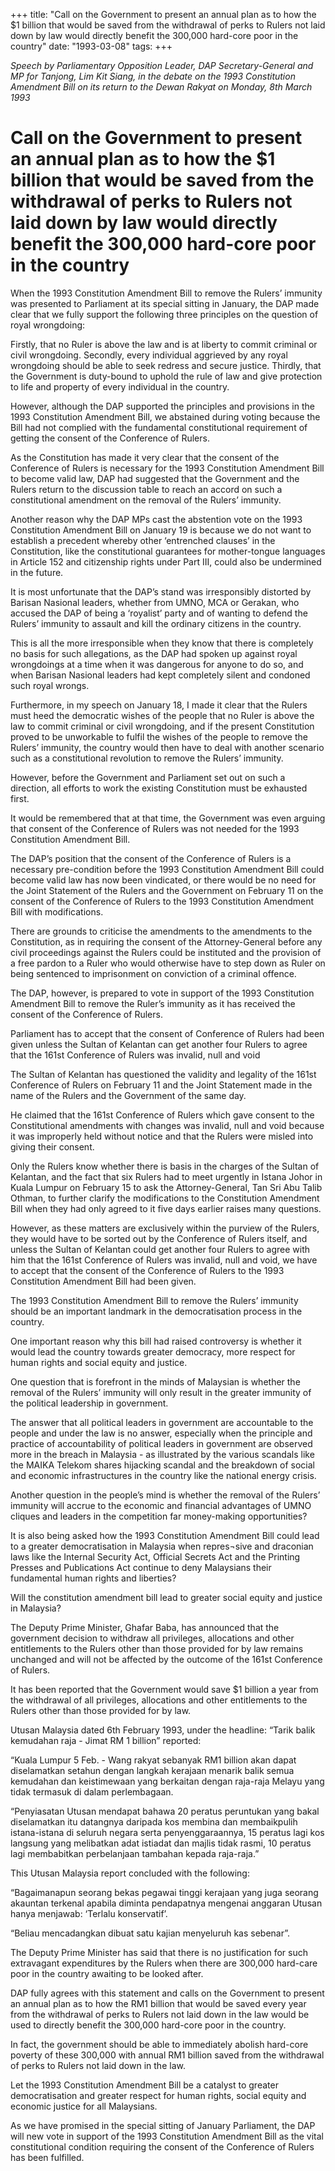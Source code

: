 +++ 
title: "Call on the Government to present an annual plan as to how the $1 billion that would be saved from the withdrawal of perks to Rulers not laid down by law would directly benefit the 300,000 hard-core poor in the country"
date: "1993-03-08"
tags:
+++

_Speech by Parliamentary Opposition Leader, DAP Secretary-General and MP for Tanjong, Lim Kit Siang, in the debate on the 1993 Constitution Amendment Bill on its return to the Dewan Rakyat on Monday, 8th March 1993_

# Call on the Government to present an annual plan as to how the $1 billion that would be saved from the withdrawal of perks to Rulers not laid down by law would directly benefit the 300,000 hard-core poor in the country

When the 1993 Constitution Amendment Bill to remove the Rulers’ immunity was presented to Parliament at its special sitting in January, the DAP made clear that we fully support the following three principles on the question of royal wrongdoing:</u>

Firstly, that no Ruler is above the law and is at liberty to commit criminal or civil wrongdoing. Secondly, every individual aggrieved by any royal wrongdoing should be able to seek redress and secure justice. Thirdly, that the Government is duty-bound to uphold the rule of law and give protection to life and property of every individual in the country.

However, although the DAP supported the principles and provisions in the 1993 Constitution Amendment Bill, we abstained during voting because the Bill had not complied with the fundamental constitutional requirement of getting the consent of the Conference of Rulers.

As the Constitution has made it very clear that the consent of the Conference of Rulers is necessary for the 1993 Constitution Amendment Bill to become valid law, DAP had suggested that the Government and the Rulers return to the discussion table to reach an accord on such a constitutional amendment on the removal of the Rulers’ immunity.

Another reason why the DAP MPs cast the abstention vote on the 1993 Constitution Amendment Bill on January 19 is because we do not want to establish a precedent whereby other ‘entrenched clauses’
in the Constitution, like the constitutional guarantees for mother-tongue languages in Article 152 and citizenship rights under Part III, could also be undermined in the future.

It is most unfortunate that the DAP’s stand was irresponsibly distorted by Barisan Nasional leaders, whether from UMNO, MCA or Gerakan, who accused the DAP of being a ‘royalist’ party and of wanting to defend the Rulers’ immunity to assault and kill the ordinary citizens in the country.

This is all the more irresponsible when they know that there is completely no basis for such allegations, as the DAP had spoken up against royal wrongdoings at a time when it was dangerous for anyone to do so, and when Barisan Nasional leaders had kept completely silent and condoned such royal wrongs.

Furthermore, in my speech on January 18, I made it clear that the Rulers must heed the democratic wishes of the people that no Ruler is above the law to commit criminal or civil wrongdoing, and if the present Constitution proved to be unworkable to fulfil the wishes of the people to remove the Rulers’ immunity, the country would then have to deal with another scenario such as a constitutional revolution to remove the Rulers’ immunity.

However, before the Government and Parliament set out on such a direction, all efforts to work the existing Constitution must be exhausted first.

It would be remembered that at that time, the Government was even arguing that consent of the Conference of Rulers was not needed for the 1993 Constitution Amendment Bill.

The DAP’s position that the consent of the Conference of Rulers is a necessary pre-condition before the 1993 Constitution Amendment Bill could become valid law has now been vindicated, or there would be no need for the Joint Statement of the Rulers and the Government on February 11 on the consent of the Conference of Rulers to the 1993 Constitution Amendment Bill with modifications.

There are grounds to criticise the amendments to the amendments to the Constitution, as in requiring the consent of the Attorney-General before any civil proceedings against the Rulers could be instituted and the provision of a free pardon to a Ruler who would otherwise have to step down as Ruler on being sentenced to imprisonment on conviction of a criminal offence.

The DAP, however, is prepared to vote in support of the 1993 Constitution Amendment Bill to remove the Ruler’s immunity as it has received the consent of the Conference of Rulers.

Parliament has to accept that the consent of Conference of Rulers had been given unless the Sultan of Kelantan can get another four Rulers to agree that the 161st Conference of Rulers was invalid, null and void

The Sultan of Kelantan has questioned the validity and legality of the 161st Conference of Rulers on February 11 and the Joint Statement made in the name of the Rulers and the Government of the same day.

He claimed that the 161st Conference of Rulers which gave consent to the Constitutional amendments with changes was invalid, null and void because it was improperly held without notice and that the Rulers were misled into giving their consent.

Only the Rulers know whether there is basis in the charges of the Sultan of Kelantan, and the fact that six Rulers had to meet urgently in Istana Johor in Kuala Lumpur on February 15 to ask the Attorney-General, Tan Sri Abu Talib Othman, to further clarify the modifications to the Constitution Amendment Bill when they had only agreed to it five days earlier raises many questions.

However, as these matters are exclusively within the purview of the Rulers, they would have to be sorted out by the Conference of Rulers itself, and unless the Sultan of Kelantan could get another four Rulers to agree with him that the 161st Conference of Rulers was invalid, null and void, we have to accept that the consent of the Conference of Rulers to the 1993 Constitution Amendment Bill had been given.

The 1993 Constitution Amendment Bill to remove the Rulers’ immunity should be an important landmark in the democratisation process in the country.

One important reason why this bill had raised controversy is whether it would lead the country towards greater democracy, more respect for human rights and social equity and justice.

One question that is forefront in the minds of Malaysian is whether the removal of the Rulers’ immunity will only result in the greater immunity of the political leadership in government.

The answer that all political leaders in government are accountable to the people and under the law is no answer, especially when the principle and practice of accountability of political leaders in government are observed more in the breach in Malaysia - as illustrated by the various scandals like the MAIKA Telekom shares hijacking scandal and the breakdown of social and economic infrastructures in the country like the national energy crisis.

Another question in the people’s mind is whether the removal of the Rulers’ immunity will accrue to the economic and financial advantages of UMNO cliques and leaders in the competition far money-making opportunities?

It is also being asked how the 1993 Constitution Amendment Bill could lead to a greater democratisation in Malaysia when repres¬sive and draconian laws like the Internal Security Act, Official Secrets Act and the Printing Presses and Publications Act continue to deny Malaysians their fundamental human rights and liberties?

Will the constitution amendment bill lead to greater social equity and justice in Malaysia?

The Deputy Prime Minister, Ghafar Baba, has announced that the government decision to withdraw all privileges, allocations and other entitlements to the Rulers other than those provided for by law remains unchanged and will not be affected by the outcome of the 161st Conference of Rulers.

It has been reported that the Government would save $1 billion a year from the withdrawal of all privileges, allocations and other entitlements to the Rulers other than those provided for by law.

Utusan Malaysia dated 6th February 1993, under the headline: “Tarik balik kemudahan raja - Jimat RM 1 billion” reported:

“Kuala Lumpur 5 Feb. - Wang rakyat sebanyak RM1 billion akan dapat diselamatkan setahun dengan langkah kerajaan menarik balik semua kemudahan dan keistimewaan yang berkaitan dengan raja-raja Melayu yang tidak termasuk di dalam perlembagaan.

“Penyiasatan Utusan mendapat bahawa 20 peratus peruntukan yang bakal diselamatkan itu datangnya daripada kos membina dan membaikpulih istana-istana di seluruh negara serta penyenggaraannya, 15 peratus lagi kos langsung yang melibatkan adat istiadat dan majlis tidak rasmi, 10 peratus lagi membabitkan perbelanjaan tambahan kepada raja-raja.”

This Utusan Malaysia report concluded with the following:

“Bagaimanapun seorang bekas pegawai tinggi kerajaan yang juga seorang akauntan terkenal apabila diminta pendapatnya mengenai anggaran Utusan hanya menjawab: ‘Terlalu konservatif’.

“Beliau mencadangkan dibuat satu kajian menyeluruh kas sebenar”.

The Deputy Prime Minister has said that there is no justification for such extravagant expenditures by the Rulers when there are 300,000 hard-care poor in the country awaiting to be looked after.

DAP fully agrees with this statement and calls on the Government to present an annual plan as to how the RM1 billion that would be saved every year from the withdrawal of perks to Rulers not laid down	in the law would be used to directly benefit the 300,000 hard-core poor in the country.

In fact, the government should be able to immediately abolish hard-core poverty of these 300,000 with annual RM1 billion saved from the withdrawal of perks to Rulers not laid down in the law.

Let the 1993 Constitution Amendment Bill be a catalyst to greater democratisation and greater respect for human rights, social equity and economic justice for all Malaysians.

As we have promised in the special sitting of January Parliament, the DAP will new vote in support of the 1993 Constitution Amendment Bill as the vital constitutional condition requiring the consent of the Conference of Rulers has been fulfilled.
 
